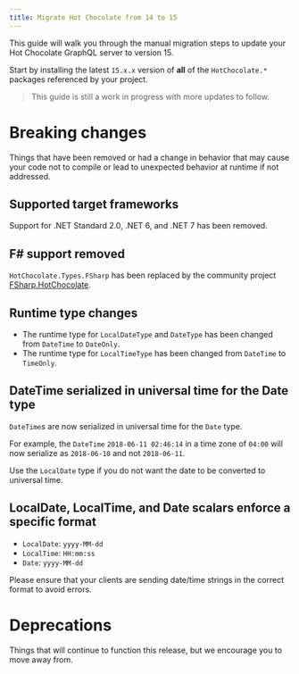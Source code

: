 ```yaml
---
title: Migrate Hot Chocolate from 14 to 15
---
```


This guide will walk you through the manual migration steps to update your Hot Chocolate GraphQL server to version 15.

Start by installing the latest `15.x.x` version of **all** of the `HotChocolate.*` packages referenced by your project.

> This guide is still a work in progress with more updates to follow.

# Breaking changes

Things that have been removed or had a change in behavior that may cause your code not to compile or lead to unexpected behavior at runtime if not addressed.

## Supported target frameworks

Support for .NET Standard 2.0, .NET 6, and .NET 7 has been removed.

## F# support removed

`HotChocolate.Types.FSharp` has been replaced by the community project [FSharp.HotChocolate](https://www.nuget.org/packages/FSharp.HotChocolate).

## Runtime type changes

- The runtime type for `LocalDateType` and `DateType` has been changed from `DateTime` to `DateOnly`.
- The runtime type for `LocalTimeType` has been changed from `DateTime` to `TimeOnly`.

## DateTime serialized in universal time for the Date type

`DateTime`s are now serialized in universal time for the `Date` type.

For example, the `DateTime` `2018-06-11 02:46:14` in a time zone of `04:00` will now serialize as `2018-06-10` and not `2018-06-11`.

Use the `LocalDate` type if you do not want the date to be converted to universal time.

## LocalDate, LocalTime, and Date scalars enforce a specific format

- `LocalDate`: `yyyy-MM-dd`
- `LocalTime`: `HH:mm:ss`
- `Date`: `yyyy-MM-dd`

Please ensure that your clients are sending date/time strings in the correct format to avoid errors.

# Deprecations

Things that will continue to function this release, but we encourage you to move away from.
